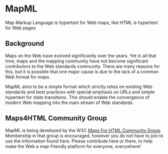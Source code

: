 # MapML

Map Markup Language is hypertext for Web maps, like HTML is hypertext for Web pages

## Background

Maps on the Web have evolved significantly over the years.  Yet in all that time, maps and the mapping community have not become significant contributors to the Web standards community.  There are many reasons for this, but it is possible that one major cause is due to the lack of a common Web format for maps.

MapML aims to be a simple format which strictly relies on existing Web standards and best practices with special emphasis on URLs and simple hypertext for state transitions.  This should enable the convergence of modern Web mapping into the main stream of Web standards.

## Maps4HTML Community Group

MapML is being developed by the W3C [Maps For HTML Community Group](http://www.w3.org/community/maps4html/).  Membership in that group is encouraged, however you do not have to join to use the information found here.  Please contribute here or there, to help make the Web a map-friendly platform for everyone, everywhere!
